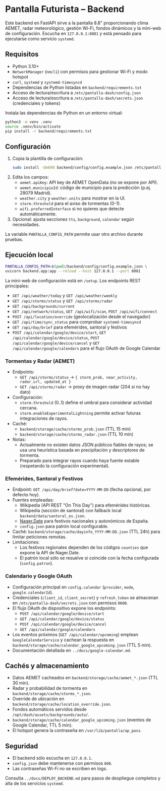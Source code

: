 # Pantalla Futurista – Backend

Este backend en FastAPI sirve a la pantalla 8.8" proporcionando clima AEMET, radar
meteorológico, gestión Wi-Fi, fondos dinámicos y la mini-web de configuración.
Escucha en `127.0.0.1:8081` y está pensado para ejecutarse como servicio `systemd`.

## Requisitos

- Python 3.10+
- `NetworkManager` (`nmcli`) con permisos para gestionar Wi-Fi y modo hotspot
- `curl`, `systemd` y `systemd-timesyncd`
- Dependencias de Python listadas en `backend/requirements.txt`
- Acceso de lectura/escritura a `/etc/pantalla-dash/config.json`
- Acceso de lectura/escritura a `/etc/pantalla-dash/secrets.json` (credenciales y tokens)

Instala las dependencias de Python en un entorno virtual:

```bash
python3 -m venv .venv
source .venv/bin/activate
pip install -r backend/requirements.txt
```

## Configuración

1. Copia la plantilla de configuración:
   ```bash
   sudo install -Dm600 backend/config/config.example.json /etc/pantalla-dash/config.json
   ```
2. Edita los campos:
   - `aemet.apiKey`: API key de AEMET OpenData (no se expone por API).
   - `aemet.municipioId`: código de municipio para la predicción (p.ej. 28079 Madrid).
   - `weather.city` y `weather.units` para mostrar en la UI.
   - `storm.threshold` para el aviso de tormentas (0-1).
   - `wifi.preferredInterface` si no quieres que detecte automáticamente.
3. Opcional: ajusta secciones `tts`, `background`, `calendar` según necesidades.

La variable `PANTALLA_CONFIG_PATH` permite usar otro archivo durante pruebas.

## Ejecución local

```bash
PANTALLA_CONFIG_PATH=$(pwd)/backend/config/config.example.json \
uvicorn backend.app:app --reload --host 127.0.0.1 --port 8081
```

La mini-web de configuración está en `/setup`. Los endpoints REST principales:

- `GET /api/weather/today` y `GET /api/weather/weekly`
- `GET /api/storms/status` y `GET /api/storms/radar`
- `GET /api/backgrounds/current`
- `GET /api/network/status`, `GET /api/wifi/scan`, `POST /api/wifi/connect`
- `POST /api/location/override` (geolocalización desde el navegador)
- `GET /api/time/sync_status` para comprobar `systemd-timesyncd`
- `GET /api/day/brief` para efemérides, santoral y festivos
- `POST /api/calendar/google/device/start`, `GET /api/calendar/google/device/status`,
  `POST /api/calendar/google/device/cancel` y `GET /api/calendar/google/calendars`
  para el flujo OAuth de Google Calendar

### Tormentas y Radar (AEMET)

- Endpoints:
  - `GET /api/storms/status` → `{ storm_prob, near_activity, radar_url, updated_at }`
  - `GET /api/storms/radar` → proxy de imagen radar (204 si no hay dato)
- Configuración:
  - `storm.threshold` (0..1) define el umbral para considerar actividad cercana.
  - `storm.enableExperimentalLightning` permite activar futuras integraciones de rayos.
- Caché:
  - `backend/storage/cache/storms_prob.json` (TTL 15 min)
  - `backend/storage/cache/storms_radar.json` (TTL 10 min)
- Notas:
  - Actualmente no existen datos JSON públicos fiables de rayos; se usa una heurística basada en precipitación y descriptores de tormenta.
  - Preparado para integrar rayos cuando haya fuente estable (respetando la configuración experimental).

### Efemérides, Santoral y Festivos

- Endpoint: `GET /api/day/brief?date=YYYY-MM-DD` (fecha opcional, por defecto hoy).
- Fuentes empleadas:
  - Wikipedia (API REST "On This Day") para efemérides históricas.
  - Wikipedia (sección de santoral) con fallback local `backend/data/santoral_es.json`.
  - [Nager.Date](https://date.nager.at) para festivos nacionales y autonómicos de España.
  - `config.json` para patrón local configurable.
- Caché: `backend/storage/cache/dayinfo_YYYY-MM-DD.json` (TTL 24h) para limitar peticiones remotas.
- Limitaciones:
  - Los festivos regionales dependen de los códigos `counties` que expone la API de Nager.Date.
  - El patrón local sólo se resuelve si coincide con la fecha configurada (`config.patron`).

### Calendario y Google OAuth

- Configuración principal en `config.calendar` (`provider`, `mode`, `google.calendarId`).
- Credenciales (`client_id`, `client_secret`) y `refresh_token` se almacenan en `/etc/pantalla-dash/secrets.json` con permisos `0600`.
- El flujo OAuth de dispositivo expone los endpoints:
  - `POST /api/calendar/google/device/start`
  - `GET /api/calendar/google/device/status`
  - `POST /api/calendar/google/device/cancel`
  - `GET /api/calendar/google/calendars`
- Los eventos próximos (`GET /api/calendar/upcoming`) emplean `GoogleCalendarService` y cachean la respuesta en `backend/storage/cache/calendar_google_upcoming.json` (TTL 5 min).
- Documentación detallada en `../docs/google-calendar.md`.

## Cachés y almacenamiento

- Datos AEMET cacheados en `backend/storage/cache/aemet_*.json` (TTL 30 min).
- Radar y probabilidad de tormenta en `backend/storage/cache/storms_*.json`.
- Override de ubicación en `backend/storage/cache/location_override.json`.
- Fondos automáticos servidos desde `/opt/dash/assets/backgrounds/auto/`.
- `backend/storage/cache/calendar_google_upcoming.json` (eventos de Google Calendar, TTL 5 min).
- El hotspot genera la contraseña en `/var/lib/pantalla/ap_pass`.

## Seguridad

- El backend sólo escucha en `127.0.0.1`.
- `config.json` debe mantenerse con permisos `600`.
- Las contraseñas Wi-Fi no se escriben en logs.

Consulta `../docs/DEPLOY_BACKEND.md` para pasos de despliegue completos y alta de
los servicios `systemd`.
